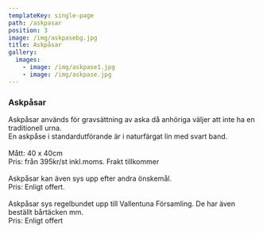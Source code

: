 ```yaml
---
templateKey: single-page
path: /askpasar
position: 3
image: /img/askpasebg.jpg
title: Askpåsar
gallery:
  images:
    - image: /img/askpase1.jpg
    - image: /img/askpase.jpg
---
```

### Askpåsar

Askpåsar används för gravsättning av aska då anhöriga väljer att inte ha en traditionell urna.\
En askpåse i standardutförande är i naturfärgat lin med svart band.\
\
Mått: 40 x 40cm\
Pris: från 395kr/st inkl.moms. Frakt tillkommer \
\
Askpåsar kan även sys upp efter andra önskemål.\
Pris: Enligt offert. \
\
Askpåsar sys regelbundet upp till Vallentuna Församling. De har även beställt bårtäcken mm. \
Pris: Enligt offert